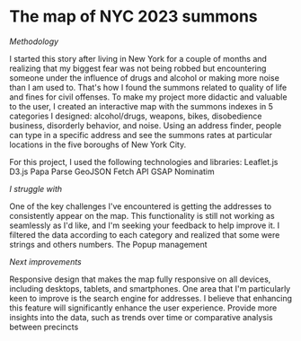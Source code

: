 # The map of NYC 2023 summons 

*Methodology*

I started this story after living in New York for a couple of months and realizing that my biggest fear was not being robbed but encountering someone under the influence of drugs and alcohol or making more noise than I am used to. That's how I found the summons related to quality of life and fines for civil offenses.
To make my project more didactic and valuable to the user, I created an interactive map with the summons indexes in 5 categories I designed: alcohol/drugs, weapons, bikes, disobedience business, disorderly behavior, and noise. Using an address finder, people can type in a specific address and see the summons rates at particular locations in the five boroughs of New York City.

For this project, I used the following technologies and libraries:
Leaflet.js
D3.js
Papa Parse
GeoJSON
Fetch API
GSAP
Nominatim

*I struggle with*

One of the key challenges I've encountered is getting the addresses to consistently appear on the map. This functionality is still not working as seamlessly as I'd like, and I'm seeking your feedback to help improve it.
I filtered the data according to each category and realized that some were strings and others numbers.
The Popup management


*Next improvements*

Responsive design that makes the map fully responsive on all devices, including desktops, tablets, and smartphones.
One area that I'm particularly keen to improve is the search engine for addresses. I believe that enhancing this feature will significantly enhance the user experience.
Provide more insights into the data, such as trends over time or comparative analysis between precincts